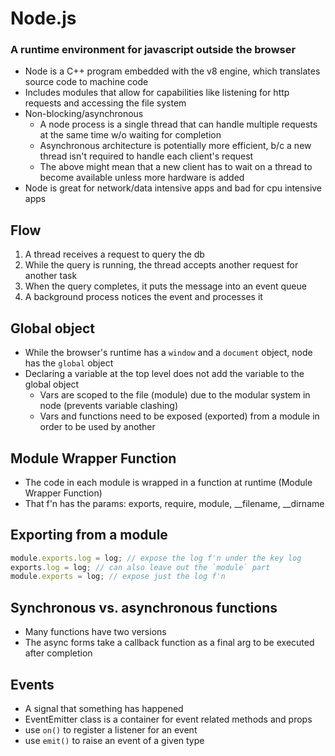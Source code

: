 # Node.js
### A runtime environment for javascript outside the browser

- Node is a C++ program embedded with the v8 engine, which translates source code to machine code
- Includes modules that allow for capabilities like listening for http requests and accessing the file system
- Non-blocking/asynchronous
  - A node process is a single thread that can handle multiple requests at the same time w/o waiting for completion
  - Asynchronous architecture is potentially more efficient, b/c a new thread isn't required to handle each client's request
  - The above might mean that a new client has to wait on a thread to become available unless more hardware is added
- Node is great for network/data intensive apps and bad for cpu intensive apps

## Flow
1. A thread receives a request to query the db
2. While the query is running, the thread accepts another request for another task
3. When the query completes, it puts the message into an event queue
4. A background process notices the event and processes it

## Global object
- While the browser's runtime has a ```window``` and a ```document``` object, node has the ```global``` object
- Declaring a variable at the top level does not add the variable to the global object
  - Vars are scoped to the file (module) due to the modular system in node (prevents variable clashing)
  - Vars and functions need to be exposed (exported) from a module in order to be used by another

## Module Wrapper Function
- The code in each module is wrapped in a function at runtime (Module Wrapper Function)
- That f'n has the params: exports, require, module, __filename, __dirname

## Exporting from a module
```javascript
module.exports.log = log; // expose the log f'n under the key log
exports.log = log; // can also leave out the `module` part
module.exports = log; // expose just the log f'n
```

## Synchronous vs. asynchronous functions
- Many functions have two versions
- The async forms take a callback function as a final arg to be executed after completion

## Events
- A signal that something has happened
- EventEmitter class is a container for event related methods and props
- use ```on()``` to register a listener for an event
- use ```emit()``` to raise an event of a given type

